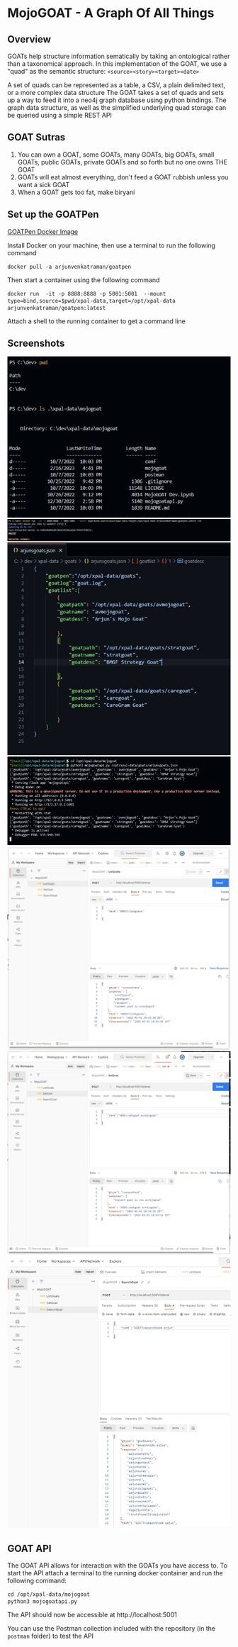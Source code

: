 # MojoGOAT - A Graph Of All Things

## Overview

GOATs help structure information sematically by taking an ontological rather than a taxonomical approach.
In this implementation of the GOAT, we use a "quad" as the semantic structure: `<source><story><target><date>`

A set of quads can be represented as a table, a CSV, a plain delimited text, or a more complex data structure
The GOAT takes a set of quads and sets up a way to feed it into a neo4j graph database using python bindings. The graph data structure, as well as the simplified underlying quad storage can be queried using a simple REST API

## GOAT Sutras

1. You can own a GOAT, some GOATs, many GOATs, big GOATs, small GOATs, public GOATs, private GOATs and so forth but no one owns THE GOAT
2. GOATs will eat almost everything, don't feed a GOAT rubbish unless you want a sick GOAT
3. When a GOAT gets too fat, make biryani

## Set up the GOATPen

[GOATPen Docker Image](https://hub.docker.com/r/arjunvenkatraman/goatpen)

Install Docker on your machine, then use a terminal to run the following command

```
docker pull -a arjunvenkatraman/goatpen
```

Then start a container using the following command

```
docker run  -it -p 8888:8888 -p 5001:5001  --mount type=bind,source=$pwd/xpal-data,target=/opt/xpal-data arjunvenkatraman/goatpen:latest
```

Attach a shell to the running container to get a command line

## Screenshots

![Image-1](images/1.jpeg)
![Image-2](images/2.jpeg)
![Image-3](images/3.jpeg)
![Image-4](images/4.jpeg)
![Image-5](images/5.jpeg)
![Image-6](images/6.jpeg)
![Image-7](images/7.jpeg?raw=true)

## GOAT API

The GOAT API allows for interaction with the GOATs you have access to. To start the API attach a terminal to the running docker container and run the following command:

```
cd /opt/xpal-data/mojogoat
python3 mojogoatapi.py
```

The API should now be accessible at http://localhost:5001

You can use the Postman collection included with the repository (in the `postman` folder) to test the API
